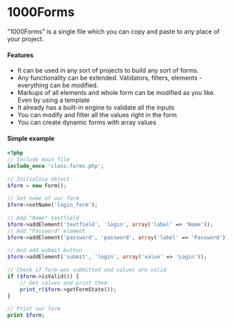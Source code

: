 1000Forms
=========

"1000Forms" is a single file which you can copy and paste to any place of your project.

#### Features
 * It can be used in any sort of projects to build any sort of forms.
 * Any functionality can be extended. Validators, filters, elements - everything can be modified.
 * Markups of all elements and whole form can be modified as you like. Even by using a template
 * It already has a built-in engine to validate all the inputs
 * You can modify and filter all the values right in the form
 * You can create dynamic forms with array values



#### Simple example
```php
<?php
// Include main file
include_once 'class.forms.php';
 
// Initialise object
$form = new Form();
 
// Set name of our form
$form->setName('login_form');
 
// Add "Name" textfield
$form->addElement('textfield', 'login', array('label' => 'Name'));
// Add "Password" element
$form->addElement('password', 'password', array('label' => 'Password'));
 
// And add wubmit button
$form->addElement('submit', 'login', array('value' => 'Login'));
 
// Check if form was submitted and values are valid
if ($form->isValid()) {
    // Get values and print them
    print_r($form->getFormState());
}
 
// Print our form
print $form;
```